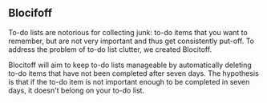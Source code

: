 Blocifoff
---

To-do lists are notorious for collecting junk: to-do items that you want to remember, but are not very important and thus get consistently put-off. To address the problem of to-do list clutter, we created Blocitoff. 

Blocitoff will aim to keep to-do lists manageable by automatically deleting to-do items that have not been completed after seven days. The hypothesis is that if the to-do item is not important enough to be completed in seven days, it doesn't belong on your to-do list. 
